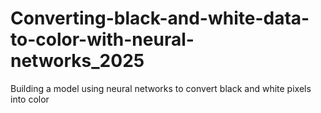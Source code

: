 # Converting-black-and-white-data-to-color-with-neural-networks_2025
Building a model using neural networks to convert black and white pixels into color
